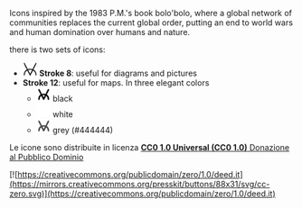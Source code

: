 Icons inspired by the 1983 P.M.'s book bolo'bolo, where a global network of communities replaces the current global order, putting an end to world wars and human domination over humans and nature.

there is two sets of icons:
- <img src="./Bologlyph-black8/Bologlyph-dala.svg" width="25"> **Stroke 8**: useful for diagrams and pictures
- **Stroke 12**: useful for maps. In three elegant colors
  - <img src="./Bologlyph-black12/Bologlyph-dala.svg" width="25"> black
  - <img src="./Bologlyph-white/Bologlyph-dala.svg" width="25" style="background-color:red;"> white
  - <img src="./Bologlyph-%23444444/Bologlyph-dala.svg" width="25"> grey (#444444)


Le icone sono distribuite in licenza [**CC0 1.0 Universal (CC0 1.0)** Donazione al Pubblico Dominio](https://creativecommons.org/publicdomain/zero/1.0/deed.it)

[![https://creativecommons.org/publicdomain/zero/1.0/deed.it](https://mirrors.creativecommons.org/presskit/buttons/88x31/svg/cc-zero.svg)](https://creativecommons.org/publicdomain/zero/1.0/deed.it)
